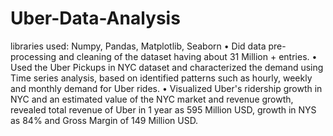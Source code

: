 # Uber-Data-Analysis
libraries used: Numpy, Pandas, Matplotlib, Seaborn
• Did data pre-processing and cleaning of the dataset having about 31 Million + entries.
• Used the Uber Pickups in NYC dataset and characterized the demand using Time series analysis, based on identified patterns such as hourly, weekly and monthly demand for Uber rides.
• Visualized Uber's ridership growth in NYC and an estimated value of the NYC market and revenue growth, revealed total revenue of Uber in 1 year as 595 Million USD, growth in NYS as 84% and Gross Margin of 149 Million USD.
